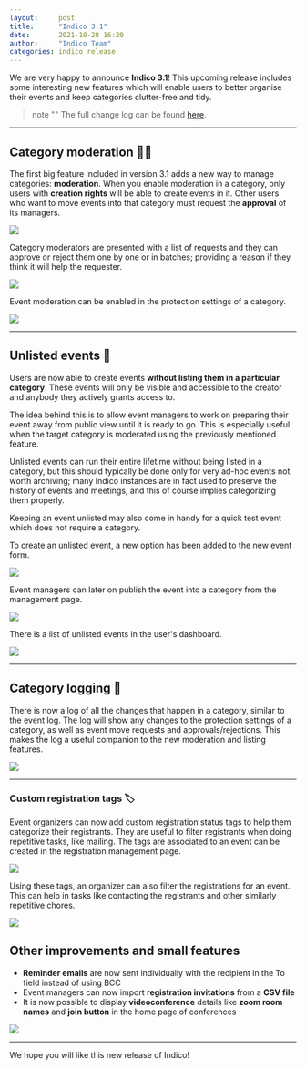 ```yaml
---
layout:     post
title:      "Indico 3.1"
date:       2021-10-28 16:20
author:     "Indico Team"
categories: indico release
---
```


We are very happy to announce **Indico 3.1**! This upcoming release includes some interesting new features which will enable users to better organise their events and keep categories clutter-free and tidy.

> note ""
> The full change log can be found [here](https://docs.getindico.io/en/stable/changelog/#version-3-1).

---

## Category moderation 👩‍⚖️

The first big feature included in version 3.1 adds a new way to manage categories: **moderation**. When you enable moderation in a category, only users with **creation rights** will be able to create events in it. Other users who want to move events into that category must request the **approval** of its managers.

![](/assets/2021-10-28-indico-3-1-news/upload_fc5b04629c1646b92f93c20c83eec9b5.png)

Category moderators are presented with a list of requests and they can approve or reject them one by one or in batches; providing a reason if they think it will help the requester.

![](/assets/2021-10-28-indico-3-1-news/upload_8932d5f4a07cb551ee5497d7e7283699.png)

Event moderation can be enabled in the protection settings of a category.

![](/assets/2021-10-28-indico-3-1-news/upload_1d7f908a0e2f235e924e979f438fbef1.png)

---

## Unlisted events 🙈

Users are now able to create events **without listing them in a particular category**. These events will only be visible and accessible to the creator and anybody they actively grants access to.

The idea behind this is to allow event managers to work on preparing their event away from public view until it is ready to go. This is especially useful when the target category is moderated using the previously mentioned feature.

Unlisted events can run their entire lifetime without being listed in a category, but this should typically be done only for very ad-hoc events not worth archiving; many Indico instances are in fact used to preserve the history of events and meetings, and this of course implies categorizing them properly.

Keeping an event unlisted may also come in handy for a quick test event which does not require a category.

To create an unlisted event, a new option has been added to the new event form.

![](/assets/2021-10-28-indico-3-1-news/upload_6cb537b40b7330dc07f6a14fa76b492c.png)

Event managers can later on publish the event into a category from the management page.

![](/assets/2021-10-28-indico-3-1-news/upload_adf001382adf5144b9b80ffeb2910a46.png)

There is a list of unlisted events in the user's dashboard.

![](/assets/2021-10-28-indico-3-1-news/upload_69e039591b2c2fb7a5dcba106000cbd5.png)

---

## Category logging 📖

There is now a log of all the changes that happen in a category, similar to the event log. The log will show any changes to the protection settings of a category, as well as event move requests and approvals/rejections. This makes the log a useful companion to the new moderation and listing features.

![](/assets/2021-10-28-indico-3-1-news/upload_5126fed8938eb6be4a6bb40e7d23df40.png)

---

### Custom registration tags 🏷️

Event organizers can now add custom registration status tags to help them categorize their registrants. They are useful to filter registrants when doing repetitive tasks, like mailing. The tags are associated to an event can be created in the registration management page.

![](/assets/2021-10-28-indico-3-1-news/upload_e6ef9293730fdc99aeaa5abd1cb4c1d6.png)

Using these tags, an organizer can also filter the registrations for an event. This can help in tasks like contacting the registrants and other similarly repetitive chores.

![](/assets/2021-10-28-indico-3-1-news/upload_eb9814963fba9cd7f2b3bb89fb101812.png)

## Other improvements and small features

 * **Reminder emails** are now sent individually with the recipient in the To field instead of using BCC
 * Event managers can now import **registration invitations** from a **CSV file**
 * It is now possible to display **videoconference** details like **zoom room names** and **join button** in the home page of conferences

![](/assets/2021-10-28-indico-3-1-news/upload_070a707f35e2cac5edb7f8acfff1f970.png)

---

We hope you will like this new release of Indico!
